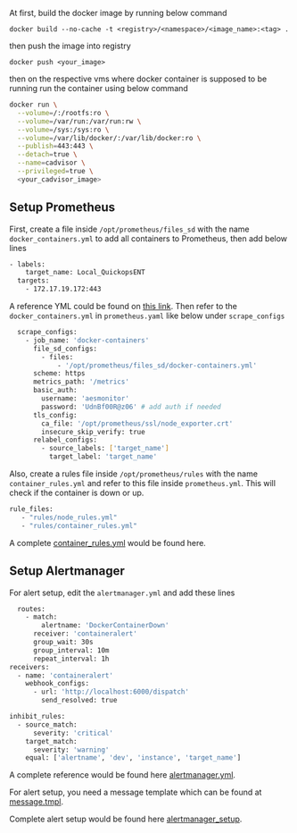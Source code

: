 At first, build the docker image by running below command

`docker build --no-cache -t <registry>/<namespace>/<image_name>:<tag> .`

then push the image into registry

`docker push <your_image>`

then on the respective vms where docker container is supposed to be running run the container using below command

```bash
docker run \
  --volume=/:/rootfs:ro \
  --volume=/var/run:/var/run:rw \
  --volume=/sys:/sys:ro \
  --volume=/var/lib/docker/:/var/lib/docker:ro \
  --publish=443:443 \
  --detach=true \
  --name=cadvisor \
  --privileged=true \
  <your_cadvisor_image>
```

## Setup Prometheus

First, create a file inside `/opt/prometheus/files_sd` with the name `docker_containers.yml` to add all containers to Prometheus, then add below lines

```bash
- labels:
    target_name: Local_QuickopsENT
  targets:
    - 172.17.19.172:443
```
A reference YML could be found on [this link](https://172.17.19.247/devops/config-yaml/-/blob/dev/aes-monitor/container-monitor/cAdvisor_setup/prometheus/docker_containers.yml).
Then refer to the `docker_containers.yml` in `prometheus.yaml` like below under `scrape_configs`

```bash
  scrape_configs:
    - job_name: 'docker-containers'
      file_sd_configs:
        - files:
            - '/opt/prometheus/files_sd/docker-containers.yml'
      scheme: https
      metrics_path: '/metrics'
      basic_auth:
        username: 'aesmonitor'
        password: 'UdnBf00R@z06' # add auth if needed
      tls_config:
        ca_file: '/opt/prometheus/ssl/node_exporter.crt'
        insecure_skip_verify: true
      relabel_configs:
        - source_labels: ['target_name']
          target_label: 'target_name'
```

Also, create a rules file inside `/opt/prometheus/rules` with the name `container_rules.yml` and refer to this file inside `prometheus.yml`. This will check if the container is down or up.

```bash
rule_files:
   - "rules/node_rules.yml"
   - "rules/container_rules.yml"
```

A complete [container_rules.yml](https://172.17.19.247/devops/config-yaml/-/blob/dev/aes-monitor/container-monitor/cAdvisor_setup/prometheus/container_rules.yml) would be found here.
## Setup Alertmanager

For alert setup, edit the `alertmanager.yml` and add these lines 

```bash
  routes:
    - match:
        alertname: 'DockerContainerDown'
      receiver: 'containeralert'
      group_wait: 30s
      group_interval: 10m
      repeat_interval: 1h
receivers:
  - name: 'containeralert'
    webhook_configs:
      - url: 'http://localhost:6000/dispatch'
        send_resolved: true

inhibit_rules:
  - source_match:
      severity: 'critical'
    target_match:
      severity: 'warning'
    equal: ['alertname', 'dev', 'instance', 'target_name']
```

A complete reference would be found here [alertmanager.yml](https://172.17.19.247/devops/config-yaml/-/blob/dev/aes-monitor/container-monitor/cAdvisor_setup/alertmanager/alertmanager.yml).

For alert setup, you need a message template which can be found at [message.tmpl](https://172.17.19.247/devops/config-yaml/-/blob/dev/aes-monitor/container-monitor/cAdvisor_setup/calert/messege.tmpl).

Complete alert setup would be found here [alertmanager_setup](https://172.17.19.247/devops/config-yaml/-/tree/dev/aes-monitor/vm-monitor/alertmanager_setup/configs/calert).